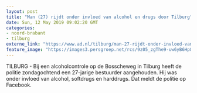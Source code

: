 ```yaml
---
layout: post
title: "Man (27) rijdt onder invloed van alcohol en drugs door Tilburg"
date: Sun, 12 May 2019 09:02:20 GMT
categories: 
- noord-brabant 
- tilburg 
externe_link: "https://www.ad.nl/tilburg/man-27-rijdt-onder-invloed-van-alcohol-en-drugs-door-tilburg~abde7fd2/"
feature_image: "https://images3.persgroep.net/rcs/9z05_zgThe9-uw6yB6Hp80jE9iE/diocontent/103647860/_fitwidth/400/?appId=21791a8992982cd8da851550a453bd7f&quality=0.7"
---
```


TILBURG - Bij een alcoholcontrole op de Bosscheweg in Tilburg heeft de politie zondagochtend een 27-jarige bestuurder aangehouden. Hij was onder invloed van alcohol, softdrugs en harddrugs. Dat meldt de politie op Facebook.
